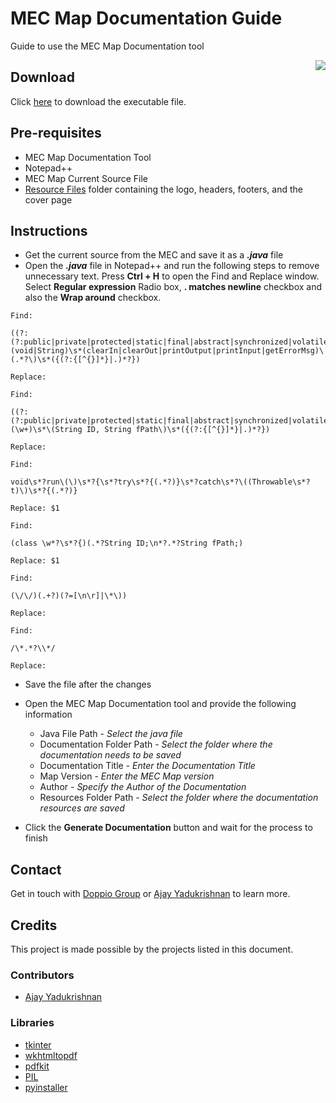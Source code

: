 

# MEC Map Documentation Guide
Guide to use the MEC Map Documentation tool

<link rel="shortcut icon" type="image/x-icon" href="/mec-map-documentation-guide/doppio-icon.ico">
<a href="https://doppiogroup.com/"><img style="float: right;" src="https://doppiogroup.com/wp-content/uploads/2021/04/doppio_hmpg_animation_FNL2.gif"></a>

## Download

Click [here](https://www.dropbox.com/s/bzwdi2ngxs4ix8e/mec-map-documentation.exe?dl=0) to download the executable file.

## Pre-requisites

- MEC Map Documentation Tool
- Notepad++
- MEC Map Current Source File
- [Resource Files](https://github.com/ajayyadukrishnan/mec-map-documentation-guide/raw/main/resources.zip) folder containing the logo, headers, footers, and the cover page

## Instructions

- Get the current source from the MEC and save it as a ***.java*** file
- Open the ***.java*** file in Notepad++ and run the following  steps to remove unnecessary text. Press **Ctrl + H** to open the Find and Replace window. Select **Regular expression** Radio box, **. matches newline** checkbox and also the **Wrap around** checkbox.

```
Find:

((?:(?:public|private|protected|static|final|abstract|synchronized|volatile)\s+)*)\s*(void|String)\s*(clearIn|clearOut|printOutput|printInput|getErrorMsg)\(.*?\)\s*({(?:{[^{}]*}|.)*?})

Replace:
```

```
Find:

((?:(?:public|private|protected|static|final|abstract|synchronized|volatile)\s+)*)\s*(\w+)\s*\(String ID, String fPath\)\s*({(?:{[^{}]*}|.)*?})

Replace:
```

```
Find:

void\s*?run\(\)\s*?{\s*?try\s*?{(.*?)}\s*?catch\s*?\((Throwable\s*?t)\)\s*?{(.*?)}

Replace: $1
```

```
Find:

(class \w*?\s*?{)(.*?String ID;\n*?.*?String fPath;)

Replace: $1
```

```
Find:

(\/\/)(.+?)(?=[\n\r]|\*\))

Replace:
```

```
Find:

/\*.*?\\*/

Replace:
```

- Save the file after the changes
- Open the MEC Map Documentation tool and provide the following information
	
	- Java File Path - *Select the java file*
	- Documentation Folder Path - *Select the folder where the documentation needs to be saved*
	- Documentation Title - *Enter the Documentation Title*
	- Map Version - *Enter the MEC Map version*
	- Author - *Specify the Author of the Documentation*
	- Resources Folder Path - *Select the folder where the documentation resources are saved*

- Click the **Generate Documentation** button and wait for the process to finish



## Contact

Get in touch with [Doppio Group](https://doppiogroup.com) or [Ajay Yadukrishnan](mailto:ajayyadukrishnan@gmail.com) to learn more.


## Credits

This project is made possible by the projects listed in this document.

### Contributors

- [Ajay Yadukrishnan](https://github.com/ajayyadukrishnan)

### Libraries

- [tkinter](https://github.com/python/cpython/tree/main/Lib/tkinter)
- [wkhtmltopdf](https://github.com/wkhtmltopdf/wkhtmltopdf)
- [pdfkit](https://github.com/JazzCore/python-pdfkit)
- [PIL](https://github.com/python-pillow/Pillow)
- [pyinstaller](https://github.com/pyinstaller/pyinstaller)


